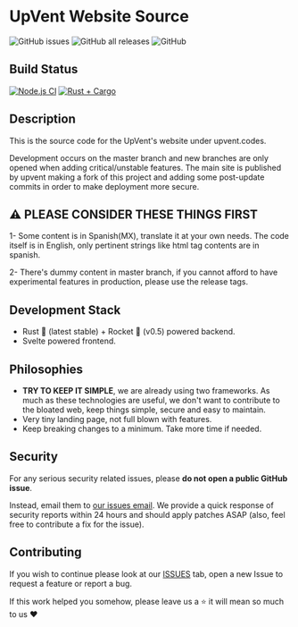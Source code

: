 # UpVent Website Source

![GitHub issues](https://img.shields.io/github/issues/UpVent/upventrs)
![GitHub all releases](https://img.shields.io/github/downloads/UpVent/upventrs/total)
![GitHub](https://img.shields.io/github/license/UpVent/upventrs)

## Build Status
[![Node.js CI](https://github.com/UpVent/upventrs/actions/workflows/node.js.yml/badge.svg)](https://github.com/UpVent/upventrs/actions/workflows/node.js.yml)
[![Rust + Cargo](https://github.com/UpVent/upventrs/actions/workflows/rust.yml/badge.svg)](https://github.com/UpVent/upventrs/actions/workflows/rust.yml)


## Description

This is the source code for the UpVent's website under upvent.codes.

Development occurs on the master branch and new branches are only opened when adding critical/unstable features. The main site is published by upvent making a fork of this project and adding some post-update commits in order to make deployment more secure.

## :warning: PLEASE CONSIDER THESE THINGS FIRST

1- Some content is in Spanish(MX), translate it at your own needs. The code itself is in English, only pertinent strings like html tag contents are in spanish.

2- There's dummy content in master branch, if you cannot afford to have experimental features in production, please use the release tags.

## Development Stack
- Rust :crab: (latest stable) + Rocket :rocket: (v0.5) powered backend.
- Svelte powered frontend.

## Philosophies
- **TRY TO KEEP IT SIMPLE**, we are already using two frameworks. As much as these technologies are useful, we don't want to contribute to the bloated web, keep things simple, secure and easy to maintain.
- Very tiny landing page, not full blown with features.
- Keep breaking changes to a minimum. Take more time if needed.

## Security

For any serious security related issues, please **do not open a public GitHub issue**. 

Instead, email them to [our issues email](mailto:upventmx@gmail.com). We provide a quick response of security reports within 24 hours and should apply patches ASAP (also, feel free to contribute a fix for the issue).

## Contributing

If you wish to continue please look at our [ISSUES](https://github.com/UpVent/upvent.codes/issues) tab, open a new Issue to request a feature or report a bug.

If this work helped you somehow, please leave us a :star: it will mean so much to us :heart:
